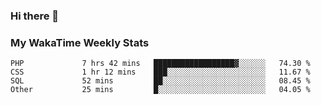 ### Hi there 👋

<!--
**royschrauwen/royschrauwen** is a ✨ _special_ ✨ repository because its `README.md` (this file) appears on your GitHub profile.

Here are some ideas to get you started:

- 🔭 I’m currently working on ...
- 🌱 I’m currently learning ...
- 👯 I’m looking to collaborate on ...
- 🤔 I’m looking for help with ...
- 💬 Ask me about ...
- 📫 How to reach me: ...
- 😄 Pronouns: ...
- ⚡ Fun fact: ...
-->


### My WakaTime Weekly Stats
<!--START_SECTION:waka-->

```text
PHP             7 hrs 42 mins   ██████████████████▓░░░░░░   74.30 %
CSS             1 hr 12 mins    ███░░░░░░░░░░░░░░░░░░░░░░   11.67 %
SQL             52 mins         ██░░░░░░░░░░░░░░░░░░░░░░░   08.45 %
Other           25 mins         █░░░░░░░░░░░░░░░░░░░░░░░░   04.05 %
```

<!--END_SECTION:waka-->
